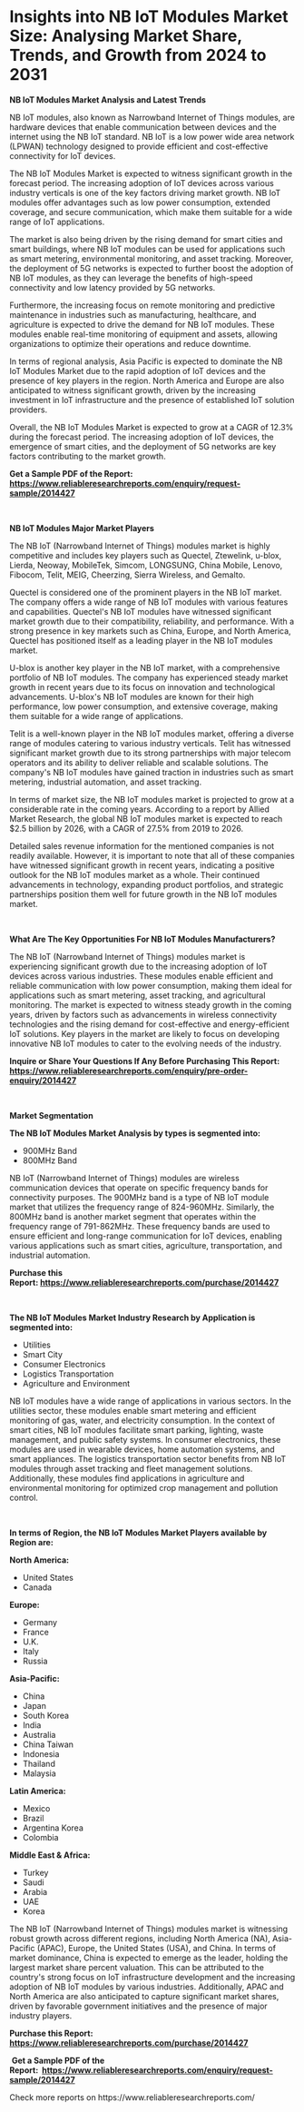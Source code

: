 <p><h1>Insights into NB IoT Modules Market Size: Analysing Market Share, Trends, and Growth from 2024 to 2031</h1></p><p><strong>NB IoT Modules Market Analysis and Latest Trends</strong></p>
<p><p>NB IoT modules, also known as Narrowband Internet of Things modules, are hardware devices that enable communication between devices and the internet using the NB IoT standard. NB IoT is a low power wide area network (LPWAN) technology designed to provide efficient and cost-effective connectivity for IoT devices.</p><p>The NB IoT Modules Market is expected to witness significant growth in the forecast period. The increasing adoption of IoT devices across various industry verticals is one of the key factors driving market growth. NB IoT modules offer advantages such as low power consumption, extended coverage, and secure communication, which make them suitable for a wide range of IoT applications.</p><p>The market is also being driven by the rising demand for smart cities and smart buildings, where NB IoT modules can be used for applications such as smart metering, environmental monitoring, and asset tracking. Moreover, the deployment of 5G networks is expected to further boost the adoption of NB IoT modules, as they can leverage the benefits of high-speed connectivity and low latency provided by 5G networks.</p><p>Furthermore, the increasing focus on remote monitoring and predictive maintenance in industries such as manufacturing, healthcare, and agriculture is expected to drive the demand for NB IoT modules. These modules enable real-time monitoring of equipment and assets, allowing organizations to optimize their operations and reduce downtime.</p><p>In terms of regional analysis, Asia Pacific is expected to dominate the NB IoT Modules Market due to the rapid adoption of IoT devices and the presence of key players in the region. North America and Europe are also anticipated to witness significant growth, driven by the increasing investment in IoT infrastructure and the presence of established IoT solution providers.</p><p>Overall, the NB IoT Modules Market is expected to grow at a CAGR of 12.3% during the forecast period. The increasing adoption of IoT devices, the emergence of smart cities, and the deployment of 5G networks are key factors contributing to the market growth.</p></p>
<p><strong>Get a Sample PDF of the Report:&nbsp; <a href="https://www.reliableresearchreports.com/enquiry/request-sample/2014427">https://www.reliableresearchreports.com/enquiry/request-sample/2014427</a></strong></p>
<p>&nbsp;</p>
<p><strong>NB IoT Modules Major Market Players</strong></p>
<p><p>The NB IoT (Narrowband Internet of Things) modules market is highly competitive and includes key players such as Quectel, Ztewelink, u-blox, Lierda, Neoway, MobileTek, Simcom, LONGSUNG, China Mobile, Lenovo, Fibocom, Telit, MEIG, Cheerzing, Sierra Wireless, and Gemalto.</p><p>Quectel is considered one of the prominent players in the NB IoT market. The company offers a wide range of NB IoT modules with various features and capabilities. Quectel's NB IoT modules have witnessed significant market growth due to their compatibility, reliability, and performance. With a strong presence in key markets such as China, Europe, and North America, Quectel has positioned itself as a leading player in the NB IoT modules market.</p><p>U-blox is another key player in the NB IoT market, with a comprehensive portfolio of NB IoT modules. The company has experienced steady market growth in recent years due to its focus on innovation and technological advancements. U-blox's NB IoT modules are known for their high performance, low power consumption, and extensive coverage, making them suitable for a wide range of applications.</p><p>Telit is a well-known player in the NB IoT modules market, offering a diverse range of modules catering to various industry verticals. Telit has witnessed significant market growth due to its strong partnerships with major telecom operators and its ability to deliver reliable and scalable solutions. The company's NB IoT modules have gained traction in industries such as smart metering, industrial automation, and asset tracking.</p><p>In terms of market size, the NB IoT modules market is projected to grow at a considerable rate in the coming years. According to a report by Allied Market Research, the global NB IoT modules market is expected to reach $2.5 billion by 2026, with a CAGR of 27.5% from 2019 to 2026.</p><p>Detailed sales revenue information for the mentioned companies is not readily available. However, it is important to note that all of these companies have witnessed significant growth in recent years, indicating a positive outlook for the NB IoT modules market as a whole. Their continued advancements in technology, expanding product portfolios, and strategic partnerships position them well for future growth in the NB IoT modules market.</p></p>
<p>&nbsp;</p>
<p><strong>What Are The Key Opportunities For NB IoT Modules Manufacturers?</strong></p>
<p><p>The NB IoT (Narrowband Internet of Things) modules market is experiencing significant growth due to the increasing adoption of IoT devices across various industries. These modules enable efficient and reliable communication with low power consumption, making them ideal for applications such as smart metering, asset tracking, and agricultural monitoring. The market is expected to witness steady growth in the coming years, driven by factors such as advancements in wireless connectivity technologies and the rising demand for cost-effective and energy-efficient IoT solutions. Key players in the market are likely to focus on developing innovative NB IoT modules to cater to the evolving needs of the industry.</p></p>
<p><strong>Inquire or Share Your Questions If Any Before Purchasing This Report: <a href="https://www.reliableresearchreports.com/enquiry/pre-order-enquiry/2014427">https://www.reliableresearchreports.com/enquiry/pre-order-enquiry/2014427</a></strong></p>
<p>&nbsp;</p>
<p><strong>Market Segmentation</strong></p>
<p><strong>The NB IoT Modules Market Analysis by types is segmented into:</strong></p>
<p><ul><li>900MHz Band</li><li>800MHz Band</li></ul></p>
<p><p>NB IoT (Narrowband Internet of Things) modules are wireless communication devices that operate on specific frequency bands for connectivity purposes. The 900MHz band is a type of NB IoT module market that utilizes the frequency range of 824-960MHz. Similarly, the 800MHz band is another market segment that operates within the frequency range of 791-862MHz. These frequency bands are used to ensure efficient and long-range communication for IoT devices, enabling various applications such as smart cities, agriculture, transportation, and industrial automation.</p></p>
<p><strong>Purchase this Report:&nbsp;<a href="https://www.reliableresearchreports.com/purchase/2014427">https://www.reliableresearchreports.com/purchase/2014427</a></strong></p>
<p>&nbsp;</p>
<p><strong>The NB IoT Modules Market Industry Research by Application is segmented into:</strong></p>
<p><ul><li>Utilities</li><li>Smart City</li><li>Consumer Electronics</li><li>Logistics Transportation</li><li>Agriculture and Environment</li></ul></p>
<p><p>NB IoT modules have a wide range of applications in various sectors. In the utilities sector, these modules enable smart metering and efficient monitoring of gas, water, and electricity consumption. In the context of smart cities, NB IoT modules facilitate smart parking, lighting, waste management, and public safety systems. In consumer electronics, these modules are used in wearable devices, home automation systems, and smart appliances. The logistics transportation sector benefits from NB IoT modules through asset tracking and fleet management solutions. Additionally, these modules find applications in agriculture and environmental monitoring for optimized crop management and pollution control.</p></p>
<p>&nbsp;</p>
<p><strong>In terms of Region, the NB IoT Modules Market Players available by Region are:</strong></p>
<p>
    <p> <strong> North America: </strong>
        <ul>
            <li>United States</li>
            <li>Canada</li>
        </ul>
        </p> 
    <p> <strong> Europe: </strong>
        <ul>
            <li>Germany</li>
            <li>France</li>
            <li>U.K.</li>
            <li>Italy</li>
            <li>Russia</li>
        </ul>
        </p> 
    <p> <strong> Asia-Pacific: </strong>
        <ul>
            <li>China</li>
            <li>Japan</li>
            <li>South Korea</li>
            <li>India</li>
            <li>Australia</li>
            <li>China Taiwan</li>
            <li>Indonesia</li>
            <li>Thailand</li>
            <li>Malaysia</li>
        </ul>
        </p> 
    <p> <strong> Latin America: </strong>
        <ul>
            <li>Mexico</li>
            <li>Brazil</li>
            <li>Argentina Korea</li>
            <li>Colombia</li>
        </ul>
        </p> 
    <p> <strong> Middle East & Africa: </strong>
        <ul>
            <li>Turkey</li>
            <li>Saudi</li>
            <li>Arabia</li>
            <li>UAE</li>
            <li>Korea</li>
        </ul>
    </p>
    </p>
<p><p>The NB IoT (Narrowband Internet of Things) modules market is witnessing robust growth across different regions, including North America (NA), Asia-Pacific (APAC), Europe, the United States (USA), and China. In terms of market dominance, China is expected to emerge as the leader, holding the largest market share percent valuation. This can be attributed to the country's strong focus on IoT infrastructure development and the increasing adoption of NB IoT modules by various industries. Additionally, APAC and North America are also anticipated to capture significant market shares, driven by favorable government initiatives and the presence of major industry players.</p></p>
<p><strong>Purchase this Report: <a href="https://www.reliableresearchreports.com/purchase/2014427">https://www.reliableresearchreports.com/purchase/2014427</a></strong></p>
<p>&nbsp;<strong>Get a Sample PDF of the Report:&nbsp;&nbsp;<a href="https://www.reliableresearchreports.com/enquiry/request-sample/2014427">https://www.reliableresearchreports.com/enquiry/request-sample/2014427</a></strong></p>
<p><strong></strong></p>
<p>Check more reports on https://www.reliableresearchreports.com/</p>